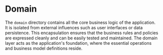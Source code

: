 # Domain

The `domain` directory contains all the core business logic of the application. It is isolated from external influences such as user interfaces or data persistence. This encapsulation ensures that the business rules and policies are expressed cleanly and can be easily tested and maintained. The domain layer acts as the application's foundation, where the essential operations and business model definitions reside.
